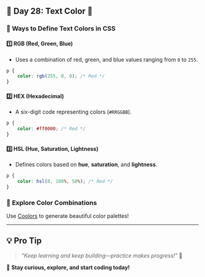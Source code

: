 ## 🚀 Day 28: Text Color 🎨  

### 🌈 **Ways to Define Text Colors in CSS**  

#### 1️⃣ **RGB (Red, Green, Blue)**  
- Uses a combination of red, green, and blue values ranging from `0` to `255`.  
```css
p {
    color: rgb(255, 0, 0); /* Red */
}
```

#### 2️⃣ **HEX (Hexadecimal)**  
- A six-digit code representing colors (`#RRGGBB`).  
```css
p {
    color: #ff0000; /* Red */
}
```

#### 3️⃣ **HSL (Hue, Saturation, Lightness)**  
- Defines colors based on **hue**, **saturation**, and **lightness**.  
```css
p {
    color: hsl(0, 100%, 50%); /* Red */
}
```

### 🎨 **Explore Color Combinations**  
Use [Coolors](https://coolors.co/) to generate beautiful color palettes!  

---

## 💡 **Pro Tip**  
> _"Keep learning and keep building—practice makes progress!"_ 💪  

🚀 **Stay curious, explore, and start coding today!**  
